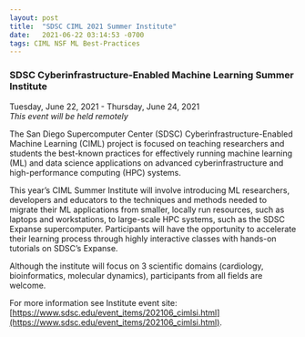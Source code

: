 ```yaml
---
layout: post
title:  "SDSC CIML 2021 Summer Institute"
date:   2021-06-22 03:14:53 -0700
tags: CIML NSF ML Best-Practices
---
```


<h3>SDSC Cyberinfrastructure-Enabled Machine Learning Summer Institute</h3>

<p>Tuesday, June 22, 2021 - Thursday, June 24, 2021<br><em>This event will be held remotely</em>
</p>

The San Diego Supercomputer Center (SDSC) Cyberinfrastructure-Enabled Machine Learning (CIML) project is focused on teaching researchers and students the best-known practices for effectively running machine learning (ML) and data science applications on advanced cyberinfrastructure and high-performance computing (HPC) systems.


This year’s CIML Summer Institute will involve introducing ML researchers, developers and educators to the techniques and methods needed to migrate their ML applications from smaller, locally run resources, such as laptops and workstations, to large-scale HPC systems, such as the SDSC Expanse supercomputer. Participants will have the opportunity to accelerate their learning process through highly interactive classes with hands-on tutorials on SDSC’s Expanse.

Although the institute will focus on 3 scientific domains (cardiology, bioinformatics, molecular dynamics), participants from all fields are welcome.

For more information see Institute event site:  [https://www.sdsc.edu/event_items/202106_cimlsi.html](https://www.sdsc.edu/event_items/202106_cimlsi.html).
